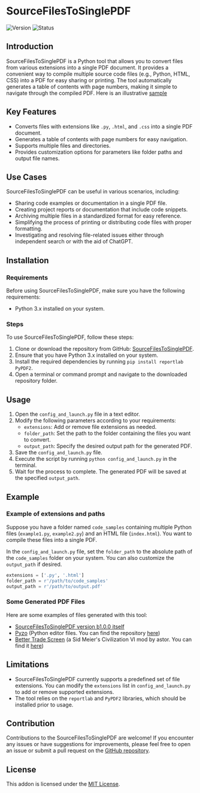 # SourceFilesToSinglePDF

![Version](https://img.shields.io/badge/version-b1.0.0-blue.svg)
![Status](https://img.shields.io/badge/status-beta-orange.svg)

## Introduction
SourceFilesToSinglePDF is a Python tool that allows you to convert files from various extensions into a single PDF document. It provides a convenient way to compile multiple source code files (e.g., Python, HTML, CSS) into a PDF for easy sharing or printing. The tool automatically generates a table of contents with page numbers, making it simple to navigate through the compiled PDF.
Here is an illustrative [sample](https://github.com/Vilnante/SourceFilesToSinglePDF/files/11645248/SourceFilesToSinglePDF.pdf)

## Key Features
- Converts files with extensions like `.py`, `.html`, and `.css` into a single PDF document.
- Generates a table of contents with page numbers for easy navigation.
- Supports multiple files and directories.
- Provides customization options for parameters like folder paths and output file names.

## Use Cases

SourceFilesToSinglePDF can be useful in various scenarios, including:
- Sharing code examples or documentation in a single PDF file.
- Creating project reports or documentation that include code snippets.
- Archiving multiple files in a standardized format for easy reference.
- Simplifying the process of printing or distributing code files with proper formatting.
- Investigating and resolving file-related issues either through independent search or with the aid of ChatGPT.

## Installation

### Requirements
Before using SourceFilesToSinglePDF, make sure you have the following requirements:

- Python 3.x installed on your system.

### Steps

To use SourceFilesToSinglePDF, follow these steps:

1. Clone or download the repository from GitHub: [SourceFilesToSinglePDF]([link_to_repository](https://github.com/Vilnante/SourceFilesToSinglePDF/)).
2. Ensure that you have Python 3.x installed on your system.
3. Install the required dependencies by running `pip install reportlab PyPDF2`.
4. Open a terminal or command prompt and navigate to the downloaded repository folder.


## Usage
1. Open the `config_and_launch.py` file in a text editor.
2. Modify the following parameters according to your requirements:
   - `extensions`: Add or remove file extensions as needed.
   - `folder_path`: Set the path to the folder containing the files you want to convert.
   - `output_path`: Specify the desired output path for the generated PDF.
3. Save the `config_and_launch.py` file.
4. Execute the script by running `python config_and_launch.py` in the terminal.
5. Wait for the process to complete. The generated PDF will be saved at the specified `output_path`.

## Example

### Example of extensions and paths
Suppose you have a folder named `code_samples` containing multiple Python files (`example1.py`, `example2.py`) and an HTML file (`index.html`). You want to compile these files into a single PDF.

In the `config_and_launch.py` file, set the `folder_path` to the absolute path of the `code_samples` folder on your system. You can also customize the `output_path` if desired.

```python
extensions = ['.py', '.html']
folder_path = r'/path/to/code_samples'
output_path = r'/path/to/output.pdf'
```

### Some Generated PDF Files

Here are some examples of files generated with this tool:

- [SourceFilesToSinglePDF version b1.0.0 itself](https://github.com/Vilnante/SourceFilesToSinglePDF/files/11645248/SourceFilesToSinglePDF.pdf)
- [Pyzo](https://github.com/Vilnante/SourceFilesToSinglePDF/files/11645249/Pyzo.pdf) (Python editor files. You can find the repository [here](https://github.com/pyzo/pyzo))
- [Better Trade Screen](https://github.com/Vilnante/SourceFilesToSinglePDF/files/11645277/ModCivVI.pdf) (a Sid Meier's Civilization VI mod by astor. You can find it [here](https://steamcommunity.com/sharedfiles/filedetails/?id=873246701))

## Limitations
- SourceFilesToSinglePDF currently supports a predefined set of file extensions. You can modify the `extensions` list in `config_and_launch.py` to add or remove supported extensions.
- The tool relies on the `reportlab` and `PyPDF2` libraries, which should be installed prior to usage.

## Contribution
Contributions to the SourceFilesToSinglePDF are welcome! If you encounter any issues or have suggestions for improvements, please feel free to open an issue or submit a pull request on the [GitHub repository](https://github.com/Vilnante/SourceFilesToSinglePDF/).

## License
This addon is licensed under the [MIT License](LICENSE).
